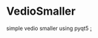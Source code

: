 # VedioSmaller
simple vedio smaller using pyqt5
[:](https://cdn.discordapp.com/attachments/653291094939009056/858151481668665345/unknown.png)
